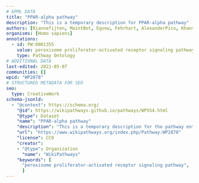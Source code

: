 ```yaml
---
# GPML DATA
title: "PPAR-alpha pathway"
description: "This is a temporary description for PPAR-alpha pathway"
authors: [Riannefijten, MaintBot, Egonw, Fehrhart, AlexanderPico, Khanspers, Eweitz]
organisms: [Homo sapiens]
annotations:
  - id: PW:0001355
    value: peroxisome proliferator-activated receptor signaling pathway
    type: Pathway Ontology
# ADDITIONAL DATA
last-edited: 2021-05-07
communities: []
wpid: "WP2878"
# STRUCTURED METADATA FOR SEO
seo:
  type: CreativeWork
schema-jsonld:
  - "@context": https://schema.org/
    "@id": https://wikipathways.github.io/pathways/WP554.html
    "@type": Dataset
    "name": "PPAR-alpha pathway"
    "description": "This is a temporary description for the pathway entitled: PPAR-alpha pathway"
    "url": "https://www.wikipathways.org/index.php/Pathway:WP2878"
    "license": CC0
    "creator":
    - "@type": Organization
      "name": "WikiPathways"
    "keywords": [
      "peroxisome proliferator-activated receptor signaling pathway",
      ]
---
```

